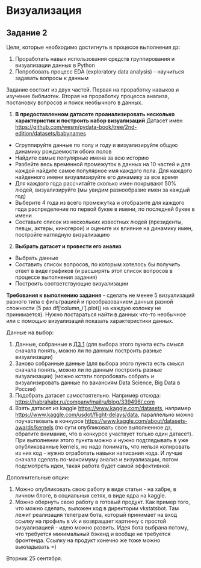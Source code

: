 # Визуализация
## Задание 2

Цели, которые необходимо достигнуть в процессе выполнения дз:
1. Проработать навык использования средств группирования и визуализации данных в Python
2. Попробовать процесс EDA (exploratory data analysis) - научиться задавать вопросы к данным

Задание состоит из двух частей. Первая на проработку навыков и изучение библиотек. Вторая на проработку процесса анализа, постановку вопросов и поиск необычного в данных.

1. **В предоставленном датасете проанализировать несколько характеристик и построить набор визуализаций**
Датасет имен https://github.com/wesm/pydata-book/tree/2nd-edition/datasets/babynames
* Сгруппируйте данные по полу и году и визуализируйте общую динамику рождаемости обоих полов
* Найдите самые популярные имена за всю историю
* Разбейте весь временной промежуток в данных на 10 частей и для каждой найдите самое популярное имя каждого пола. Для каждого найденного имени визуализируйте его динамику за все время
* Для каждого года рассчитайте сколько имен покрывают 50% людей, визуализируйте (мы увидим разнообразие имен за каждый год)
* Выберите 4 года из всего промежутка и отобразите для каждого года распределение по первой букве в имени, по последней букве в имени
* Составьте список из нескольких известных людей (президенты, певцы, актеры, киногерои) и оцените их влияние на динамику имен, постройте наглядную визуализацию

2. **Выбрать датасет и провести его анализ**
* Выбрать данные
* Составить список вопросов, по которым хотелось бы получить ответ в виде графиков (и расширять этот список вопросов в процессе выполнения задания)
* Построить соответствующие визуализации

**Требования к выполнению задания** - сделать не менее 5 визуализаций разного типа с фильтрацией и преобразованием данных разной сложности (5 раз df[‘column_i’].plot() на каждую колонку не принимается). Нужно постараться найти в данных что-то необычное или с помощью визуализаций показать характеристики данных.

Данные на выбор:

1. Данные, собранные в [ДЗ 1](https://github.com/mgorshkov/data_gathering.git) (для выбора этого пункта есть смысл сначала понять, можно ли по данным построить разные визуализации)
2. Заново собранные данные (для выбора этого пункта есть смысл сначала понять, можно ли по данным построить разные визуализации) (можно кстати попробовать собрать и визуализировать данные по вакансиям Data Science, Big Data в России)
3. Подобрать датасет самостоятельно. Например отсюда: https://habrahabr.ru/company/mailru/blog/339496/.com 
4. Взять датасет из kaggle https://www.kaggle.com/datasets, например https://www.kaggle.com/usdot/flight-delays/data, параллельно можно поучаствовать в конкурсе https://www.kaggle.com/about/datasets-awards/kernels (по сути опубликовать свое выполненное дз, обратите внимание, что в конкурсе участвует только один датасет). При выполнении этого пункта можно и нужно подглядывать в уже опубликованные kernels, но надо понимать, что нельзя копировать из них код - нужно отработать навыки написания кода. И лучше сначала сделать по-максимуму анализ и визуализации, потом подсмотреть идеи, такая работа будет самой эффективной.

Дополнительные опции:

1. Можно опубликовать свою работу в виде статьи - на хабре, в личном блоге, в социальных сетях, в виде ядра на kaggle. 
2. Можно обернуть свою работу в готовый продукт. Как пример того, что можно сделать, выложен код в директории vkstatsbot. Там лежит реализация телеграм бота, который принимает на вход ссылку на профиль в vk и возвращает картинку с простой визуализацией - идею можно развить. Идея бота выбрана потому, что требуется минимальный бэкенд и вообще не требуется фронтенда. Ссылку на продукт конечно же тоже можно выкладывать =)


Вторник 25 сентября.

